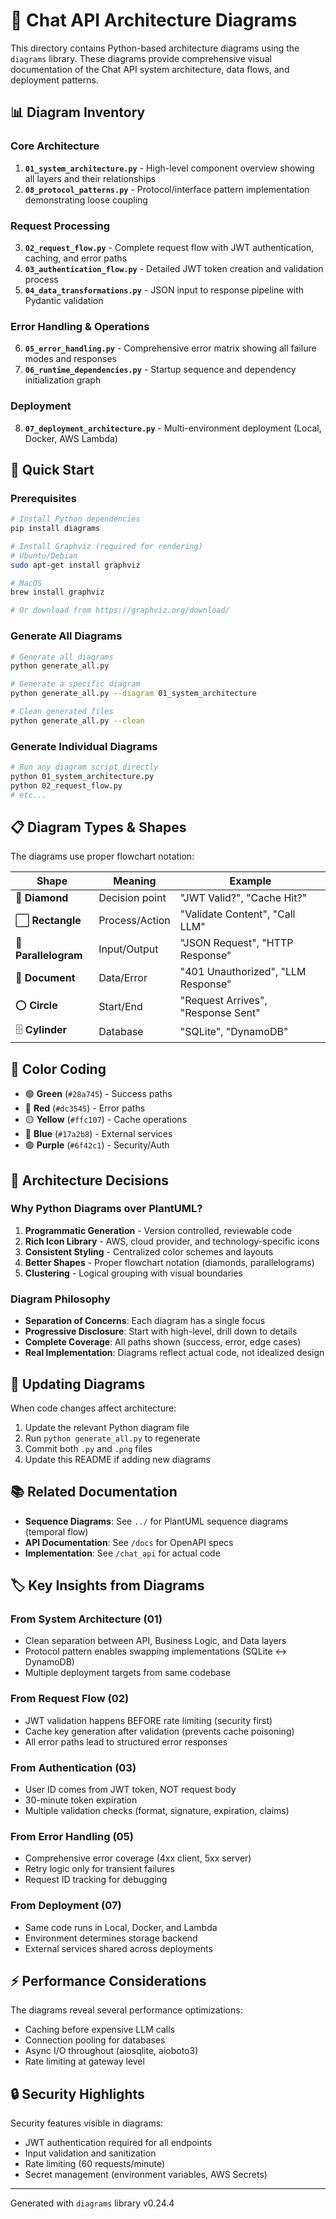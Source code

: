 # 🎨 Chat API Architecture Diagrams

This directory contains Python-based architecture diagrams using the `diagrams` library. These diagrams provide comprehensive visual documentation of the Chat API system architecture, data flows, and deployment patterns.

## 📊 Diagram Inventory

### Core Architecture
1. **`01_system_architecture.py`** - High-level component overview showing all layers and their relationships
2. **`08_protocol_patterns.py`** - Protocol/interface pattern implementation demonstrating loose coupling

### Request Processing
3. **`02_request_flow.py`** - Complete request flow with JWT authentication, caching, and error paths
4. **`03_authentication_flow.py`** - Detailed JWT token creation and validation process
5. **`04_data_transformations.py`** - JSON input to response pipeline with Pydantic validation

### Error Handling & Operations
6. **`05_error_handling.py`** - Comprehensive error matrix showing all failure modes and responses
7. **`06_runtime_dependencies.py`** - Startup sequence and dependency initialization graph

### Deployment
8. **`07_deployment_architecture.py`** - Multi-environment deployment (Local, Docker, AWS Lambda)

## 🚀 Quick Start

### Prerequisites
```bash
# Install Python dependencies
pip install diagrams

# Install Graphviz (required for rendering)
# Ubuntu/Debian
sudo apt-get install graphviz

# MacOS
brew install graphviz

# Or download from https://graphviz.org/download/
```

### Generate All Diagrams
```bash
# Generate all diagrams
python generate_all.py

# Generate a specific diagram
python generate_all.py --diagram 01_system_architecture

# Clean generated files
python generate_all.py --clean
```

### Generate Individual Diagrams
```bash
# Run any diagram script directly
python 01_system_architecture.py
python 02_request_flow.py
# etc...
```

## 📋 Diagram Types & Shapes

The diagrams use proper flowchart notation:

| Shape | Meaning | Example |
|-------|---------|---------|
| 🔷 **Diamond** | Decision point | "JWT Valid?", "Cache Hit?" |
| ⬜ **Rectangle** | Process/Action | "Validate Content", "Call LLM" |
| 🔲 **Parallelogram** | Input/Output | "JSON Request", "HTTP Response" |
| 📄 **Document** | Data/Error | "401 Unauthorized", "LLM Response" |
| ⭕ **Circle** | Start/End | "Request Arrives", "Response Sent" |
| 🗄️ **Cylinder** | Database | "SQLite", "DynamoDB" |

## 🎨 Color Coding

- 🟢 **Green** (`#28a745`) - Success paths
- 🔴 **Red** (`#dc3545`) - Error paths
- 🟡 **Yellow** (`#ffc107`) - Cache operations
- 🔵 **Blue** (`#17a2b8`) - External services
- 🟣 **Purple** (`#6f42c1`) - Security/Auth

## 📐 Architecture Decisions

### Why Python Diagrams over PlantUML?

1. **Programmatic Generation** - Version controlled, reviewable code
2. **Rich Icon Library** - AWS, cloud provider, and technology-specific icons
3. **Consistent Styling** - Centralized color schemes and layouts
4. **Better Shapes** - Proper flowchart notation (diamonds, parallelograms)
5. **Clustering** - Logical grouping with visual boundaries

### Diagram Philosophy

- **Separation of Concerns**: Each diagram has a single focus
- **Progressive Disclosure**: Start with high-level, drill down to details
- **Complete Coverage**: All paths shown (success, error, edge cases)
- **Real Implementation**: Diagrams reflect actual code, not idealized design

## 🔄 Updating Diagrams

When code changes affect architecture:

1. Update the relevant Python diagram file
2. Run `python generate_all.py` to regenerate
3. Commit both `.py` and `.png` files
4. Update this README if adding new diagrams

## 📚 Related Documentation

- **Sequence Diagrams**: See `../` for PlantUML sequence diagrams (temporal flow)
- **API Documentation**: See `/docs` for OpenAPI specs
- **Implementation**: See `/chat_api` for actual code

## 🏷️ Key Insights from Diagrams

### From System Architecture (01)
- Clean separation between API, Business Logic, and Data layers
- Protocol pattern enables swapping implementations (SQLite ↔ DynamoDB)
- Multiple deployment targets from same codebase

### From Request Flow (02)
- JWT validation happens BEFORE rate limiting (security first)
- Cache key generation after validation (prevents cache poisoning)
- All error paths lead to structured error responses

### From Authentication (03)
- User ID comes from JWT token, NOT request body
- 30-minute token expiration
- Multiple validation checks (format, signature, expiration, claims)

### From Error Handling (05)
- Comprehensive error coverage (4xx client, 5xx server)
- Retry logic only for transient failures
- Request ID tracking for debugging

### From Deployment (07)
- Same code runs in Local, Docker, and Lambda
- Environment determines storage backend
- External services shared across deployments

## ⚡ Performance Considerations

The diagrams reveal several performance optimizations:
- Caching before expensive LLM calls
- Connection pooling for databases
- Async I/O throughout (aiosqlite, aioboto3)
- Rate limiting at gateway level

## 🔒 Security Highlights

Security features visible in diagrams:
- JWT authentication required for all endpoints
- Input validation and sanitization
- Rate limiting (60 requests/minute)
- Secret management (environment variables, AWS Secrets)

---

Generated with `diagrams` library v0.24.4
